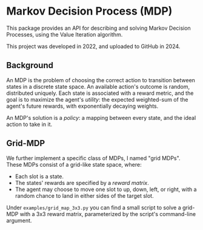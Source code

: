 # Markov Decision Process (MDP)

This package provides an API for describing and solving Markov Decision
Processes, using the Value Iteration algorithm.

This project was developed in 2022, and uploaded to GitHub in 2024.

## Background

An MDP is the problem of choosing the correct action to transition between
states in a discrete state space. An available action's outcome is random,
distributed uniquely. Each state is associated with a reward metric, and the
goal is to maximize the agent's _utility_: the expected weighted-sum of the
agent's future rewards, with exponentially decaying weights.

An MDP's solution is a _policy_: a mapping between every state, and the ideal
action to take in it.

## Grid-MDP

We further implement a specific class of MDPs, I named "grid MDPs". These MDPs
consist of a grid-like state space, where:

* Each slot is a state.
* The states' rewards are specified by a _reward matrix_.
* The agent may choose to move one slot to up, down, left, or right, with a
random chance to land in either sides of the target slot.

Under `examples/grid_map_3x3.py` you can find a small script to solve a grid-MDP
with a 3x3 reward matrix, parameterized by the script's command-line argument.

